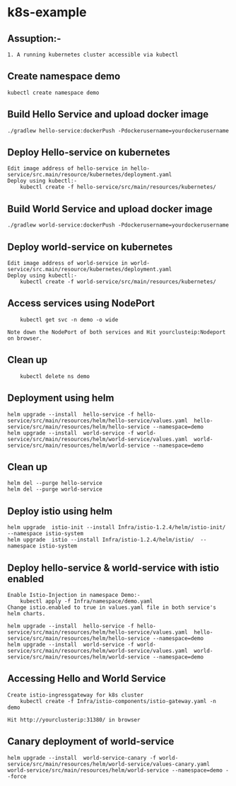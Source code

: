 # k8s-example

## Assuption:-

    1. A running kubernetes cluster accessible via kubectl

## Create namespace demo

    kubectl create namespace demo

## Build Hello Service and upload docker image

    ./gradlew hello-service:dockerPush -Pdockerusername=yourdockerusername

## Deploy Hello-service on kubernetes

    Edit image address of hello-service in hello-service/src.main/resource/kubernetes/deployment.yaml
    Deploy using kubectl:-
        kubectl create -f hello-service/src/main/resources/kubernetes/

## Build World Service and upload docker image

    ./gradlew world-service:dockerPush -Pdockerusername=yourdockerusername

## Deploy world-service on kubernetes

    Edit image address of world-service in world-service/src.main/resource/kubernetes/deployment.yaml
    Deploy using kubectl:-
        kubectl create -f world-service/src/main/resources/kubernetes/

## Access services using NodePort

        kubectl get svc -n demo -o wide

    Note down the NodePort of both services and Hit yourclusteip:Nodeport on browser.


## Clean up

        kubectl delete ns demo

## Deployment using helm

    helm upgrade --install  hello-service -f hello-service/src/main/resources/helm/hello-service/values.yaml  hello-service/src/main/resources/helm/hello-service --namespace=demo
    helm upgrade --install  world-service -f world-service/src/main/resources/helm/world-service/values.yaml  world-service/src/main/resources/helm/world-service --namespace=demo

## Clean up

    helm del --purge hello-service
    helm del --purge world-service

## Deploy istio using helm

    helm upgrade  istio-init --install Infra/istio-1.2.4/helm/istio-init/  --namespace istio-system
    helm upgrade  istio --install Infra/istio-1.2.4/helm/istio/  --namespace istio-system

## Deploy hello-service & world-service with istio enabled

    Enable Istio-Injection in namespace Demo:-
        kubectl apply -f Infra/namespace/demo.yaml
    Change istio.enabled to true in values.yaml file in both service's helm charts.

    helm upgrade --install  hello-service -f hello-service/src/main/resources/helm/hello-service/values.yaml  hello-service/src/main/resources/helm/hello-service --namespace=demo
    helm upgrade --install  world-service -f world-service/src/main/resources/helm/world-service/values.yaml  world-service/src/main/resources/helm/world-service --namespace=demo

## Accessing Hello and World Service

    Create istio-ingressgateway for k8s cluster
        kubectl create -f Infra/istio-components/istio-gateway.yaml -n demo

    Hit http://yourclusterip:31380/ in browser


## Canary deployment of world-service

    helm upgrade --install  world-service-canary -f world-service/src/main/resources/helm/world-service/values-canary.yaml  world-service/src/main/resources/helm/world-service --namespace=demo --force
